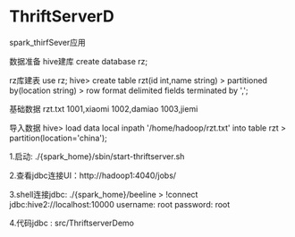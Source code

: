 # ThriftServerD
spark_thirfSever应用

数据准备
hive建库
create database rz;

rz库建表
use rz;
hive> create table rzt(id int,name string)
    > partitioned by(location string)
    > row format delimited fields terminated by ',';

基础数据
rzt.txt
1001,xiaomi
1002,damiao
1003,jiemi

导入数据
hive> load data local inpath '/home/hadoop/rzt.txt' into table rzt
    > partition(location='china');



1.启动: ./{spark_home}/sbin/start-thriftserver.sh

2.查看jdbc连接UI：http://hadoop1:4040/jobs/

3.shell连接jdbc: ./{spark_home}/beeline >
                  !connect jdbc:hive2://localhost:10000
                  username: root
                  password: root
                  
4.代码jdbc : src/ThriftserverDemo
  

